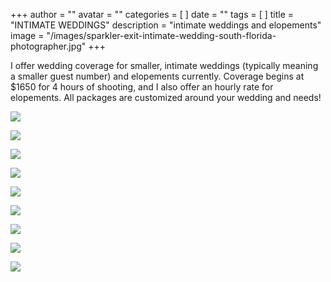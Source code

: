 +++
author = ""
avatar = ""
categories = [ ]
date = ""
tags = [ ]
title = "INTIMATE WEDDINGS"
description = "intimate weddings and elopements"
image = "/images/sparkler-exit-intimate-wedding-south-florida-photographer.jpg"
+++

I offer wedding coverage for smaller, intimate weddings (typically meaning a smaller guest number) and elopements currently.  Coverage begins at $1650 for 4 hours of shooting, and I also offer an hourly rate for elopements. All packages are customized around your wedding and needs!

![](/images/florida-elopement-photographer.jpg)

![](/images/tampa-small-wedding-elopement.jpg)

![](/images/tampa-bride-groom-photography.jpg)

![](/images/tampa-intimate-wedding-photography.jpg)

![](/images/tampa-intimate-wedding-photographer.jpg)

![](/images/tampa-elopement-photographer.jpg)

![](/images/tampa-bay-wedding-photographer.jpg)

![](/images/tampa-wedding-photographer-details.jpg)

![](/images/tampa-wedding-photographer.jpg)
